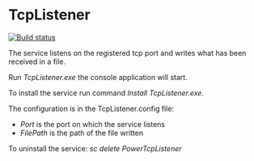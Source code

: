 # TcpListener

[![Build status](https://ci.appveyor.com/api/projects/status/yk41whhg3k5ifjqw?svg=true)](https://ci.appveyor.com/project/LucaBonini/tcplistener)

The service listens on the registered tcp port and writes what has been received in a file.

Run *TcpListener.exe* the console application will start.

To install the service run command *Install TcpListener.exe*.

The configuration is in the TcpListener.config file:
- *Port* is the port on which the service listens
- *FilePath* is the path of the file written


To uninstall the service: *sc delete PowerTcpListener*
